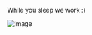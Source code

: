 While you sleep we work :)

![image](https://github.com/user-attachments/assets/571d7b82-6e81-4139-a02c-4677f680e9ce)
